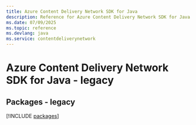 ```yaml
---
title: Azure Content Delivery Network SDK for Java
description: Reference for Azure Content Delivery Network SDK for Java
ms.date: 07/09/2025
ms.topic: reference
ms.devlang: java
ms.service: contentdeliverynetwork
---
```

# Azure Content Delivery Network SDK for Java - legacy
## Packages - legacy
[!INCLUDE [packages](content-delivery-network-index.md)]